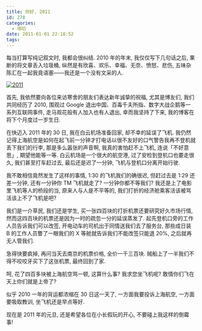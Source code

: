 ```yaml
---
title: 你好, 2011
id: 278
categories:
  - 唠叨
date: 2011-01-01 22:18:52
tags:
---
```


每当打算写纯记叙文时, 我都会很纠结. 2010 年的年末, 我仅仅写下几句话之后, 果断的将文章丢入垃圾桶, 纵然是有欣喜、欢乐、幸福、无奈、愤怒、悲伤, 五味杂陈汇在一起我竟语塞——我还是一个没有文采的人.

[![2011](//img.beamnote.com/2011/2011.jpg)](//img.beamnote.com/2011/2011.jpg)<!-- more -->

首先, 我依然要向各位来访寒舍的朋友们表达新年诚挚的祝福, 尤其是博友们, 我们共同经历了 2010, 围观过 Google 退出中国、百毒千夫所指、数字大战企鹅等一系列互联网事件, 走马观花般有人加入也有人退出, 幸而我坚持了下来, 我的博客在将下个月度过一岁生日.

在快迈入 2011 年的 30 日, 我在白云机场准备回家, 却不幸的延误了飞机. 我仍然记得上海航空是如何在起飞前一分钟才打电话以很不友好的口气警告我再不登机就丢下我们的行李, 那是多么嚣张的声音啊, 我真的害怕赶不上飞机, 连说「不好意思」, 期望他能等一等. 白云机场是一个很大的航空港, 过了安检到登机口也要走很久, 我们甚至打车赶过去, 最后还是迟了一分钟, 飞机与登机口分离开始行驶.

我不敢相信竟然发生了这样的事情, 1:30 的飞机我们的确很迟, 但赶过去是 1:29 还差一分钟, 还有一分钟你 TM 飞机就走了? 一分钟你都不等我们? 我还是上了电影里飞机等人的桥段的当, 原来人与人是不平等的, 我们打折的经济舱乘客活该被骂活该上不了飞机是吧?

我们是一介草民, 我们还是学生, 买一张四百块的打折机票还要研究好久市场行情, 然而这四百块的机票还是因为一时的疏忽一分的延误蒸发了. 起先登机口旁的工作人员告诉我们可以改签, 开电动车的司机出于同情送我们去了服务台, 那些成日装 B 的工作人员瞥了一眼我们的 X 等舱就告诉我们不能改签只能退 20%, 之后就再无人管我们.

急得快要疯掉, 再问当天去南京的机票价格, 全价一千三百块. 贼船上了一半我们不得不咬咬牙买下了这张机票, 最终回到了家.

呵, 花了四百多块被上海航空骂一顿, 这算什么事? 我求您坐飞机呢? 敢情你们飞在天上你们就是上帝了?

似乎 2010 一年的背运都浓缩在 30 日这一天了, 一方面我要投诉上海航空, 一方面要吸取教训, 坐飞机还是早点等好.

现在是 2011 年的元旦, 还是希望各位在小长假玩的开心, 不要碰上我这样的倒霉事\!

